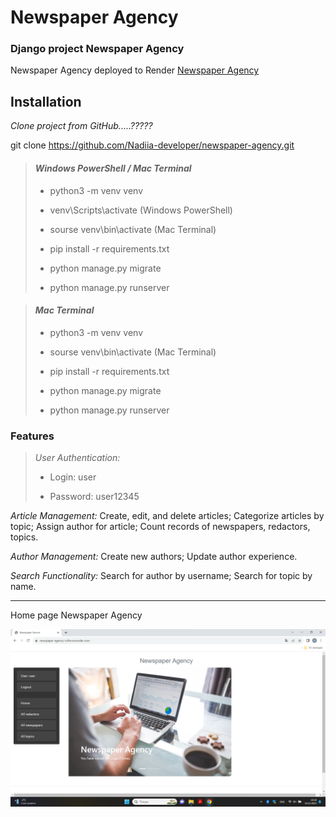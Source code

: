 # Newspaper Agency

### Django project Newspaper Agency
Newspaper Agency deployed to Render [Newspaper Agency](https://newspaper-agency-co9w.onrender.com/)

## Installation

*Clone project from GitHub.....?????*

git clone https://github.com/Nadiia-developer/newspaper-agency.git

> #### *Windows PowerShell / Mac Terminal*
>
> - python3 -m venv venv
> 
> - venv\Scripts\activate (Windows PowerShell)
> 
> - sourse venv\bin\activate (Mac Terminal)
> 
> - pip install -r requirements.txt
> 
> - python manage.py migrate
> 
> - python manage.py runserver

> #### *Mac Terminal*
>
> - python3 -m venv venv
> 
> - sourse venv\bin\activate (Mac Terminal)
> 
> - pip install -r requirements.txt
> 
> - python manage.py migrate
>
> - python manage.py runserver



### Features

>*User Authentication:*
>
> - Login: user
> 
> - Password: user12345


*Article Management:*
Create, edit, and delete articles; Categorize articles by topic; Assign author for article; Count records of newspapers, redactors, topics.

*Author Management:* Create new authors; Update author experience.

*Search Functionality:* Search for author by username; Search for topic by name.

___

Home page Newspaper Agency

![home-page-newspaper-agency.png](home-page-newspaper-agency.png)
